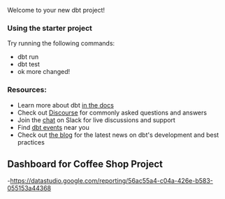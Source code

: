 Welcome to your new dbt project!

### Using the starter project

Try running the following commands:
- dbt run
- dbt test
- ok more changed!

### Resources:
- Learn more about dbt [in the docs](https://docs.getdbt.com/docs/introduction)
- Check out [Discourse](https://discourse.getdbt.com/) for commonly asked questions and answers
- Join the [chat](http://slack.getdbt.com/) on Slack for live discussions and support
- Find [dbt events](https://events.getdbt.com) near you
- Check out [the blog](https://blog.getdbt.com/) for the latest news on dbt's development and best practices

## Dashboard for Coffee Shop Project
-https://datastudio.google.com/reporting/56ac55a4-c04a-426e-b583-055153a44368
